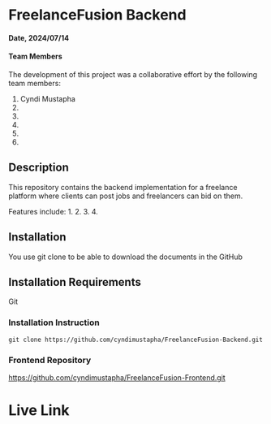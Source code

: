 # FreelanceFusion Backend

#### Date, 2024/07/14

#### Team Members
The development of this project was a collaborative effort by the following team members:
1. Cyndi Mustapha 
2. 
3. 
4. 
5. 
6. 

## Description
This repository contains the backend implementation for a freelance platform where clients can post jobs and freelancers can bid on them.

Features include:
1. 
2. 
3. 
4. 

## Installation
You use git clone to be able to download the documents in the GitHub

## Installation Requirements
Git

### Installation Instruction
```
git clone https://github.com/cyndimustapha/FreelanceFusion-Backend.git

```

### Frontend Repository
 
https://github.com/cyndimustapha/FreelanceFusion-Frontend.git

# Live Link


